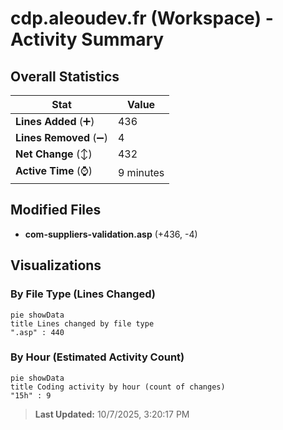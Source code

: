 # cdp.aleoudev.fr (Workspace) - Activity Summary 

## Overall Statistics

| Stat                   | Value                                                             |
| ---------------------- | ----------------------------------------------------------------- |
| **Lines Added** (➕)   | 436                                          |
| **Lines Removed** (➖) | 4                                        |
| **Net Change** (↕)    | 432                |
| **Active Time** (⌚)   | 9 minutes |


## Modified Files
- **com-suppliers-validation.asp** (+436, -4)

## Visualizations

### By File Type (Lines Changed)

```mermaid
pie showData
title Lines changed by file type
".asp" : 440
```

### By Hour (Estimated Activity Count)

```mermaid
pie showData
title Coding activity by hour (count of changes)
"15h" : 9
```


> **Last Updated:** 10/7/2025, 3:20:17 PM